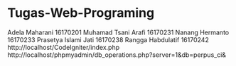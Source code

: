 # Tugas-Web-Programing
Adela Maharani 16170201 Muhamad Tsani Arafi 16170231 Nanang Hermanto 16170233 Prasetya Islami Jati 16170238 Rangga Habdulatif 16170242
http://localhost/CodeIgniter/index.php
http://localhost/phpmyadmin/db_operations.php?server=1&db=perpus_ci&
